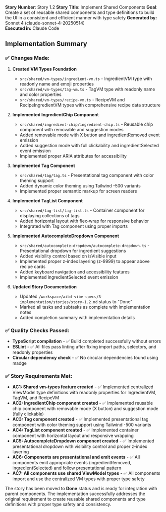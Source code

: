 **Story Number**: Story 1.2
**Story Title**: Implement Shared Components
**Goal**: Create a set of reusable shared components and type definitions to build the UI in a consistent and efficient manner with type safety
**Generated by:** Sonnet 4 (claude-sonnet-4-20250514)  
**Executed in:** Claude Code

## Implementation Summary

### ✅ Changes Made:

1. **Created VM Types Foundation**
   - `src/shared/vm-types/ingredient-vm.ts` - IngredientVM type with readonly name and emoji properties
   - `src/shared/vm-types/tag-vm.ts` - TagVM type with readonly name and color properties  
   - `src/shared/vm-types/recipe-vm.ts` - RecipeVM and RecipeIngredientVM types with comprehensive recipe data structure

2. **Implemented IngredientChip Component**
   - `src/shared/ingredient-chip/ingredient-chip.ts` - Reusable chip component with removable and suggestion modes
   - Added removable mode with X button and ingredientRemoved event emission
   - Added suggestion mode with full clickability and ingredientSelected event emission
   - Implemented proper ARIA attributes for accessibility

3. **Implemented Tag Component**
   - `src/shared/tag/tag.ts` - Presentational tag component with color theming support
   - Added dynamic color theming using Tailwind -500 variants
   - Implemented proper semantic markup for screen readers

4. **Implemented TagList Component**
   - `src/shared/tag-list/tag-list.ts` - Container component for displaying collections of tags
   - Added horizontal layout with flex-wrap for responsive behavior
   - Integrated with Tag component using proper imports

5. **Implemented AutocompleteDropdown Component**
   - `src/shared/autocomplete-dropdown/autocomplete-dropdown.ts` - Presentational dropdown for ingredient suggestions
   - Added visibility control based on isVisible input
   - Implemented proper z-index layering (z-9999) to appear above recipe cards
   - Added keyboard navigation and accessibility features
   - Implemented ingredientSelected event emission

6. **Updated Story Documentation**
   - Updated `/workspace/aibd-vibe-specs/3-implementation/stories/story-1.2.md` status to "Done"
   - Marked all tasks and subtasks as complete with implementation notes
   - Added completion summary with implementation details

### ✅ Quality Checks Passed:

- **TypeScript compilation** - ✅ Build completed successfully without errors
- **ESLint** - ✅ All files pass linting after fixing import paths, selectors, and readonly properties
- **Circular dependency check** - ✅ No circular dependencies found using madge

### ✅ Story Requirements Met:

- **AC1: Shared vm-types feature created** - ✅ Implemented centralized ViewModel type definitions with readonly properties for IngredientVM, TagVM, and RecipeVM
- **AC2: IngredientChip component created** - ✅ Implemented reusable chip component with removable mode (X button) and suggestion mode (fully clickable)
- **AC3: Tag component created** - ✅ Implemented presentational tag component with color theming support using Tailwind -500 variants
- **AC4: TagList component created** - ✅ Implemented container component with horizontal layout and responsive wrapping
- **AC5: AutocompleteDropdown component created** - ✅ Implemented presentational dropdown with visibility control and proper z-index layering
- **AC6: Components are presentational and emit events** - ✅ All components emit appropriate events (ingredientRemoved, ingredientSelected) and follow presentational pattern
- **AC7: All components use shared ViewModel types** - ✅ All components import and use the centralized VM types with proper type safety

The story has been moved to **Done** status and is ready for integration with parent components. The implementation successfully addresses the original requirement to create reusable shared components and type definitions with proper type safety and consistency.